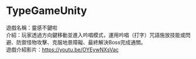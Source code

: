 # TypeGameUnity #  

遊戲名稱：靈感不鍵啦  
介紹：玩家透過方向鍵移動並進入吟唱模式，運用吟唱（打字）咒語施放技能或閃避、防禦怪物攻擊、克服地景障礙、最終解決Boss完成通關。  
遊戲介紹影片：https://youtu.be/OYEywNXsVac  

